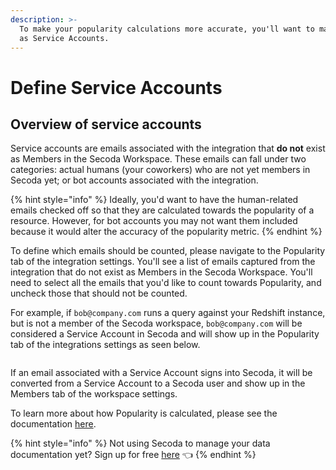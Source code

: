 ```yaml
---
description: >-
  To make your popularity calculations more accurate, you'll want to mark emails
  as Service Accounts.
---
```


# Define Service Accounts

## Overview of service accounts

Service accounts are emails associated with the integration that **do not** exist as Members in the Secoda Workspace. These emails can fall under two categories: actual humans (your coworkers) who are not yet members in Secoda yet; or bot accounts associated with the integration.

{% hint style="info" %}
Ideally, you'd want to have the human-related emails checked off so that they are calculated towards the popularity of a resource. However, for bot accounts you may not want them included because it would alter the accuracy of the popularity metric.
{% endhint %}

To define which emails should be counted, please navigate to the Popularity tab of the integration settings. You'll see a list of emails captured from the integration that do not exist as Members in the Secoda Workspace. You'll need to select all the emails that you'd like to count towards Popularity, and uncheck those that should not be counted.

For example, if `bob@company.com` runs a query against your Redshift instance, but is not a member of the Secoda workspace, `bob@company.com` will be considered a Service Account in Secoda and will show up in the Popularity tab of the integrations settings as seen below.&#x20;

<figure><img src="https://secoda-public-media-assets.s3.amazonaws.com/1720d699-2b8b-4bc6-b385-b771b3d328e4.png" alt=""><figcaption></figcaption></figure>

If an email associated with a Service Account signs into Secoda, it will be converted from a Service Account to a Secoda user and show up in the Members tab of the workspace settings.&#x20;

To learn more about how Popularity is calculated, please see the documentation [here](https://docs.secoda.co/faq#how-is-the-popularity-calculated).&#x20;

{% hint style="info" %}
Not using Secoda to manage your data documentation yet? Sign up for free [here](https://app.secoda.co/) 👈
{% endhint %}

